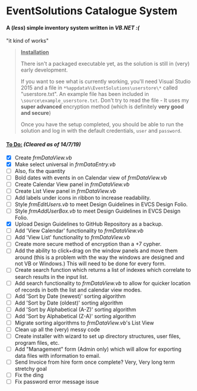 # EventSolutions Catalogue System

#### A (*less*) simple inventory system written in *VB.NET :(*

"it kind of works"

> **<u>Installation</u>**
>
> There isn't a packaged executable yet, as the solution is still in (very) early development.
>
> If you want to see what is currently working, you'll need Visual Studio 2015 and a file in `*%appdata%\EventSolutions\userstore\*` called "userstore.txt". An example file has been included in `\source\example_userstore.txt`. Don't try to read the file - It uses my **super advanced** encryption method (which is definitely **very good and secure**)
>
> Once you have the setup completed, you should be able to run the solution and log in with the default credentials, `user` and `password`.

#### <u>To Do:</u> *(Cleared as of 14/7/19)*

- [x] Create *frmDataView.vb*
- [x] Make select universal in *frmDataEntry.vb*
- [ ] Also, fix the quantity
- [ ] Bold dates with events in on Calendar view of *frmDataView.vb*
- [ ] Create Calendar View panel in *frmDataView.vb*
- [ ] Create List View panel in *frmDataView.vb*
- [ ] Add labels under icons in ribbon to increase readability.
- [ ] Style *frmEditUsers.vb* to meet Design Guidelines in EVCS Design Folio.
- [ ] Style *frmAddUserBox.vb* to meet Design Guidelines in EVCS Design Folio.
- [x] Upload Design Guidelines to GitHub Repository as a backup.
- [ ] Add 'View Calendar' functionality to *frmDataView.vb*
- [ ] Add 'View List' functionality to *frmDataView.vb*
- [ ] Create more secure method of encryption than a +7 cypher.
- [ ] Add the ability to click+drag on the window panels and move them around (this is a problem with the way the windows are designed and not VB or Windows.) This will need to be done for every form.
- [ ] Create search function which returns a list of indexes which correlate to search results in the input list.
- [ ] Add search functionality to *frmDataView.vb* to allow for quicker location of records in both the list and calendar view modes.
- [ ] Add 'Sort by Date (newest)' sorting algorithm
- [ ] Add 'Sort by Date (oldest)' sorting algorithm
- [ ] Add 'Sort by Alphabetical (A-Z)' sorting algorithm
- [ ] Add 'Sort by Alphabetical (Z-A)' sorting algorithm
- [ ] Migrate sorting algorithms to *frmDataView.vb*'s List View
- [ ] Clean up all the (very) messy code
- [ ] Create installer with wizard to set up directory structures, user files, program files, etc.
- [ ] Add "Management" form (Admin only) which will allow for exporting data files with information to email.
- [ ] Send Invoice from hire form once complete? Very, Very long term stretchy goal
- [ ] Fix the ding
- [ ] Fix password error message issue